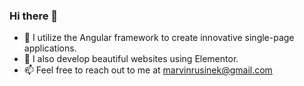 ### Hi there 👋

- 🌱 I utilize the Angular framework to create innovative single-page applications.
- 🔭 I also develop beautiful websites using Elementor.
- 📫 Feel free to reach out to me at marvinrusinek@gmail.com
